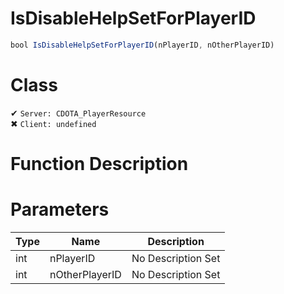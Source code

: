 # IsDisableHelpSetForPlayerID
```js	
bool IsDisableHelpSetForPlayerID(nPlayerID, nOtherPlayerID)
```
# Class
✔ `Server: CDOTA_PlayerResource`  
✖ `Client: undefined`  

# Function Description

# Parameters
Type|Name|Description
--|--|--
int|nPlayerID|No Description Set
int|nOtherPlayerID|No Description Set
